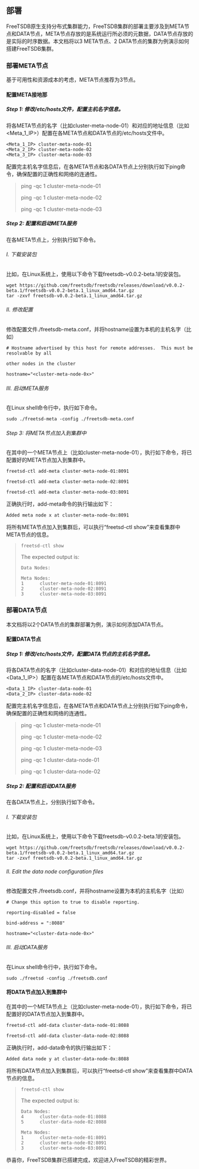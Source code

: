 ## 部署
FreeTSDB原生支持分布式集群能力，FreeTSDB集群的部署主要涉及到META节点和DATA节点，META节点存放的是系统运行所必须的元数据，DATA节点存放的是实际的时序数据。本文档将以3 META节点、2 DATA节点的集群为例演示如何搭建FreeTSDB集群。

### 部署META节点

基于可用性和资源成本的考虑，META节点推荐为3节点。

#### 配置META接地那

##### Step 1: 修改/etc/hosts文件，配置主机名字信息。

将各META节点的名字（比如cluster-meta-node-01）和对应的地址信息（比如<Meta_1_IP>）配置在各META节点和DATA节点的/etc/hosts文件中。

```
<Meta_1_IP> cluster-meta-node-01
<Meta_2_IP> cluster-meta-node-02
<Meta_3_IP> cluster-meta-node-03
```

配置完主机名字信息后，在各META节点和各DATA节点上分别执行如下ping命令，确保配置的正确性和网络的连通性。

>
> ping -qc 1 cluster-meta-node-01
>
> ping -qc 1 cluster-meta-node-02
>
> ping -qc 1 cluster-meta-node-03


##### Step 2: 配置和启动META服务

在各META节点上，分别执行如下命令。

###### I. 下载安装包

比如，在Linux系统上，使用以下命令下载freetsdb-v0.0.2-beta.1的安装包。

```
wget https://github.com/freetsdb/freetsdb/releases/download/v0.0.2-beta.1/freetsdb-v0.0.2-beta.1_linux_amd64.tar.gz
tar -zxvf freetsdb-v0.0.2-beta.1_linux_amd64.tar.gz
```

###### II. 修改配置

修改配置文件./freetsdb-meta.conf，并将hostname设置为本机的主机名字（比如<cluster-meta-node-0x>）

```
# Hostname advertised by this host for remote addresses.  This must be resolvable by all

other nodes in the cluster

hostname="<cluster-meta-node-0x>"
```



###### III. 启动META服务

在Linux shell命令行中，执行如下命令。

```
sudo ./freetsd-meta -config ./freetsdb-meta.conf
```

###### Step 3: 将META节点加入到集群中

在其中的一个META节点上（比如cluster-meta-node-01），执行如下命令，将已配置好的META节点加入到集群中。

```
freetsd-ctl add-meta cluster-meta-node-01:8091

freetsd-ctl add-meta cluster-meta-node-02:8091

freetsd-ctl add-meta cluster-meta-node-03:8091
```

正确执行时，add-meta命令的执行输出如下：
```
Added meta node x at cluster-meta-node-0x:8091
```

将所有META节点加入到集群后，可以执行“freetsd-ctl show”来查看集群中META节点的信息。
>
> ```
> freetsd-ctl show
> 
> ```
>
> The expected output is:
>
> ```
> Data Nodes:
>
> Meta Nodes:
> 1      cluster-meta-node-01:8091
> 2      cluster-meta-node-02:8091
> 3      cluster-meta-node-03:8091
>
> ```





### 部署DATA节点

本文档将以2个DATA节点的集群部署为例，演示如何添加DATA节点。

#### 配置DATA节点

##### Step 1: 修改/etc/hosts文件，配置DATA节点的主机名字信息。

将各DATA节点的名字（比如cluster-data-node-01）和对应的地址信息（比如<Data_1_IP>）配置在各META节点和DATA节点的/etc/hosts文件中。

```
<Data_1_IP> cluster-data-node-01
<Data_2_IP> cluster-data-node-02
```

配置完主机名字信息后，在各META节点和DATA节点上分别执行如下ping命令，确保配置的正确性和网络的连通性。
>
> ping -qc 1 cluster-meta-node-01
>
> ping -qc 1 cluster-meta-node-02
>
> ping -qc 1 cluster-meta-node-03
>
> ping -qc 1 cluster-data-node-01
>
> ping -qc 1 cluster-data-node-02


##### Step 2: 配置和启动DATA服务

在各DATA节点上，分别执行如下命令。

###### I. 下载安装包

比如，在Linux系统上，使用以下命令下载freetsdb-v0.0.2-beta.1的安装包。

```
wget https://github.com/freetsdb/freetsdb/releases/download/v0.0.2-beta.1/freetsdb-v0.0.2-beta.1_linux_amd64.tar.gz
tar -zxvf freetsdb-v0.0.2-beta.1_linux_amd64.tar.gz
```

###### II. Edit the data node configuration files

修改配置文件./freetsdb.conf，并将hostname设置为本机的主机名字（比如<cluster-data-node-0x>）

```
# Change this option to true to disable reporting.

reporting-disabled = false

bind-address = ":8088"

hostname="<cluster-data-node-0x>" 

```



###### III. 启动DATA服务

在Linux shell命令行中，执行如下命令。

```
sudo ./freetsd -config ./freetsdb.conf
```

#### 将DATA节点加入到集群中

在其中的一个META节点上（比如cluster-meta-node-01），执行如下命令，将已配置好的DATA节点加入到集群中。


```
freetsd-ctl add-data cluster-data-node-01:8088

freetsd-ctl add-data cluster-data-node-02:8088
```

正确执行时，add-data命令的执行输出如下：

```
Added data node y at cluster-data-node-0x:8088

```

将所有DATA节点加入到集群后，可以执行“freetsd-ctl show”来查看集群中DATA节点的信息。
>
> ```
> freetsd-ctl show
> ```
>
> The expected output is:
>
> ```
> Data Nodes:
> 4      cluster-data-node-01:8088
> 5      cluster-data-node-02:8088
>
> Meta Nodes:
> 1      cluster-meta-node-01:8091
> 2      cluster-meta-node-02:8091
> 3      cluster-meta-node-03:8091
> ```



恭喜你，FreeTSDB集群已搭建完成，欢迎进入FreeTSDB的精彩世界。
